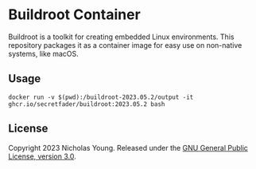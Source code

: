 # Buildroot Container

Buildroot is a toolkit for creating embedded Linux environments. This repository packages it as a container image for easy use on non-native systems, like macOS.

## Usage

```
docker run -v $(pwd):/buildroot-2023.05.2/output -it ghcr.io/secretfader/buildroot:2023.05.2 bash
```

## License

Copyright 2023 Nicholas Young. Released under the [GNU General Public License, version 3.0](https://www.gnu.org/licenses/gpl-3.0.en.html).